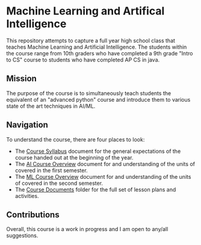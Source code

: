 # Machine Learning and Artifical Intelligence

This repository attempts to capture a full year high school class that teaches
Machine Learning and Artificial Intelligence. The students within the course
range from 10th graders who have completed a 9th grade "Intro to CS" course to
students who have completed AP CS in java.

## Mission

The purpose of the course is to simultaneously teach students the equivalent
of an "advanced python" course and introduce them to various state of the art
techniques in AI/ML.

## Navigation

To understand the course, there are four places to look:

- The [Course Syllabus](./CourseMaterial/course_documents/ai_syllabus.md) document for 
  the general expectations of the course handed out at the beginning of the year.
- The [AI Course Overview](./CourseMaterial/course_documents/ai_course_overview.md)
  document for and understanding of the units of covered in the first semester.
- The [ML Course Overview](./CourseMaterial/course_documents/ml_course_overview.md)
  document for and understanding of the units of covered in the second semester.
- The [Course Documents](./CourseMaterial/) folder for the full set of lesson plans
  and activities.

## Contributions

Overall, this course is a work in progress and I am open to any/all suggestions.
